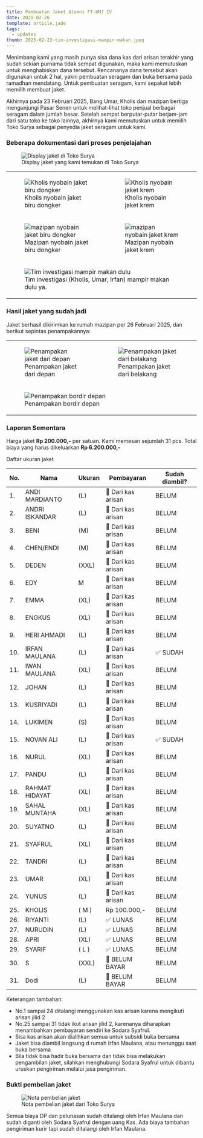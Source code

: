 ```yaml
---
title: Pambuatan Jaket Alumni FT-UMJ IV
date: 2025-02-26
template: article.jade
tags:
  - updates
thumb: 2025-02-23-tim-investigasi-mampir-makan.jpeg
---
```


Menimbang kami yang masih punya sisa dana kas dari arisan terakhir yang sudah sekian purnama tidak sempat digunakan, maka kami memutuskan untuk menghabiskan dana tersebut. Rencananya dana tersebut akan digunakan untuk 2 hal, yakni pembuatan seragam dan buka bersama pada ramadhan mendatang. Untuk pembuatan seragam, kami sepakat lebih memilih membuat jaket.

Akhirnya pada 23 Februari 2025, Bang Umar, Kholis dan mazipan bertiga mengunjungi Pasar Senen untuk melihat-lihat toko penjual berbagai seragam dalam jumlah besar. Setelah sempat berputar-putar berjam-jam dari satu toko ke toko lainnya, akhirnya kami memutuskan untuk memilih Toko Surya sebagai penyedia jaket seragam untuk kami.

### Beberapa dokumentasi dari proses penjelajahan

<figure>
  <img class="lazy content-img" src="/story/assets/img/placeholder.png" data-src="/story/assets/img/2025-02-23-jaket-display.jpeg" alt="Display jaket di Toko Surya" />
  <figcaption>Display jaket yang kami temukan di Toko Surya</figcaption>
</figure>

<div class="table-responsive-compact !m-0">
  <table class="table !m-0">
    <tbody>
      <tr class="!border-none">
        <td class="!p-1">
          <figure>
            <img class="lazy content-img" src="/story/assets/img/placeholder.png" data-src="/story/assets/img/2025-02-23-kholis-nyobain-jaket-biru.jpeg" alt="Kholis nyobain jaket biru dongker" />
            <figcaption>Kholis nyobain jaket biru dongker</figcaption>
          </figure>
        </td>
        <td class="!p-1">
          <figure>
            <img class="lazy content-img" src="/story/assets/img/placeholder.png" data-src="/story/assets/img/2025-02-23-kholis-nyobain-jaket-krem.jpeg" alt="Kholis nyobain jaket krem" />
            <figcaption>Kholis nyobain jaket krem</figcaption>
          </figure>
        </td>
      </tr>
      <tr class="!border-none">
        <td class="!p-1">
          <figure>
            <img class="lazy content-img" src="/story/assets/img/placeholder.png" data-src="/story/assets/img/2025-02-23-mazipan-nyobain-jaket-biru.jpeg" alt="mazipan nyobain jaket biru dongker" />
            <figcaption>Mazipan nyobain jaket biru dongker</figcaption>
          </figure>
        </td>
        <td class="!p-1">
          <figure>
            <img class="lazy content-img" src="/story/assets/img/placeholder.png" data-src="/story/assets/img/2025-02-23-mazipan-nyobain-jaket-krem.jpeg" alt="mazipan nyobain jaket krem" />
            <figcaption>Mazipan nyobain jaket krem</figcaption>
          </figure>
        </td>
      </tr>
      <tr class="!border-none">
        <td class="!p-1" colspan="2">
          <figure>
            <img class="lazy content-img" src="/story/assets/img/placeholder.png" data-src="/story/assets/img/2025-02-23-tim-investigasi-mampir-makan.jpeg" alt="Tim investigasi mampir makan dulu" />
            <figcaption>Tim investigasi (Kholis, Umar, Irfan) mampir makan dulu ya.</figcaption>
          </figure>
        </td>
      </tr>
    </tbody>
  </table>
</div>

### Hasil jaket yang sudah jadi

Jaket berhasil dikirimkan ke rumah mazipan per 26 Februari 2025, dan berikut sepintas penampakannya:

<div class="table-responsive-compact !m-0">
  <table class="table !m-0">
    <tbody>
      <tr class="!border-none">
        <td class="!p-1">
          <figure>
            <img class="lazy content-img" src="/story/assets/img/placeholder.png" data-src="/story/assets/img/2025-02-26-tampak-depan.jpeg" alt="Penampakan jaket dari depan" />
            <figcaption>Penampakan jaket dari depan</figcaption>
          </figure>
        </td>
        <td class="!p-1">
          <figure>
            <img class="lazy content-img" src="/story/assets/img/placeholder.png" data-src="/story/assets/img/2025-02-26-tampak-belakang.jpeg" alt="Penampakan jaket dari belakang" />
            <figcaption>Penampakan jaket dari belakang</figcaption>
          </figure>
        </td>
      </tr>
      <tr class="!border-none">
        <td class="!p-1" colspan="2">
          <figure>
            <img class="lazy content-img" src="/story/assets/img/placeholder.png" data-src="/story/assets/img/2025-02-26-tampak-bordir.jpeg" alt="Penampakan bordir depan" />
            <figcaption>Penampakan bordir depan</figcaption>
          </figure>
        </td>
      </tr>
    </tbody>
  </table>
</div>

### Laporan Sementara

Harga jaket **Rp 200.000,-** per satuan. Kami memesan sejumlah 31 pcs. Total biaya yang harus dikeluarkan **Rp 6.200.000,-**

Daftar ukuran jaket

| No. | Nama           | Ukuran | Pembayaran         | Sudah diambil? |
| --- | -------------- | ------ | ------------------ | ------------- |
| 1.  | ANDI MARDIANTO | (L)    | 🤏 Dari kas arisan | BELUM         |
| 2.  | ANDRI ISKANDAR | (L)    | 🤏 Dari kas arisan | BELUM         |
| 3.  | BENI           | (M)    | 🤏 Dari kas arisan | BELUM         |
| 4.  | CHEN/ENDI      | (M)    | 🤏 Dari kas arisan | BELUM         |
| 5.  | DEDEN          | (XXL)  | 🤏 Dari kas arisan | BELUM         |
| 6.  | EDY            | M      | 🤏 Dari kas arisan | BELUM         |
| 7.  | EMMA           | (XL)   | 🤏 Dari kas arisan | BELUM         |
| 8.  | ENGKUS         | (XL)   | 🤏 Dari kas arisan | BELUM         |
| 9.  | HERI AHMADI    | (L)    | 🤏 Dari kas arisan | BELUM         |
| 10. | IRFAN MAULANA  | (L)    | 🤏 Dari kas arisan | ✅ SUDAH      |
| 11. | IWAN MAULANA   | (XL)   | 🤏 Dari kas arisan | BELUM         |
| 12. | JOHAN          | (L)    | 🤏 Dari kas arisan | BELUM         |
| 13. | KUSRIYADI      | (L)    | 🤏 Dari kas arisan | BELUM         |
| 14. | LUKIMEN        | (S)    | 🤏 Dari kas arisan | BELUM         |
| 15. | NOVAN ALI      | (L)    | 🤏 Dari kas arisan | ✅ SUDAH        |
| 16. | NURUL          | (XL)   | 🤏 Dari kas arisan | BELUM         |
| 17. | PANDU          | (L)    | 🤏 Dari kas arisan | BELUM         |
| 18. | RAHMAT HIDAYAT | (XL)   | 🤏 Dari kas arisan | BELUM         |
| 19. | SAHAL MUNTAHA  | (XL)   | 🤏 Dari kas arisan | BELUM         |
| 20. | SUYATNO        | (L)    | 🤏 Dari kas arisan | BELUM         |
| 21. | SYAFRUL        | (XL)   | 🤏 Dari kas arisan | BELUM         |
| 22. | TANDRI         | (L)    | 🤏 Dari kas arisan | BELUM         |
| 23. | UMAR           | (XL)   | 🤏 Dari kas arisan | BELUM         |
| 24. | YUNUS          | (L)    | 🤏 Dari kas arisan | BELUM         |
| 25. | KHOLIS         | ( M )  | Rp 100.000,-       | BELUM         |
| 26. | RIYANTI        | (L)    | ✅ LUNAS           | BELUM         |
| 27. | NURUDIN        | (L)    | ✅ LUNAS           | BELUM         |
| 28. | APRI           | (XL)   | ✅ LUNAS           | BELUM         |
| 29. | SYARIF         | ( L )  | ✅ LUNAS           | BELUM         |
| 30. | S              | (XXL)  | 🚫 BELUM BAYAR     | BELUM         |
| 31. | Dodi           | (L)    | 🚫 BELUM BAYAR     | BELUM         |

Keterangan tambahan:

- No.1 sampai 24 ditalangi menggunakan kas arisan karena mengikuti arisan jilid 2
- No.25 sampai 31 tidak ikut arisan jilid 2, karenanya diharapkan menambahkan pembayaran sendiri ke Sodara Syafrul.
- Sisa kas arisan akan dialihkan semua untuk subsidi buka bersama
- Jaket bisa diambil langsung d rumah Irfan Maulana, atau menunggu saat buka bersama
- Bila tidak bisa hadir buka bersama dan tidak bisa melakukan pengambilan jaket, silahkan menghubungi Sodara Syafrul untuk dibantu uruskan pengiriman melalui jasa pengiriman.

### Bukti pembelian jaket

<figure>
  <img class="lazy content-img" src="/story/assets/img/placeholder.png" data-src="/story/assets/img/2025-02-23-nota-pembelian.jpeg" alt="Nota pembelian jaket" />
  <figcaption>Nota pembelian jaket dari Toko Surya</figcaption>
</figure>

Semua biaya DP dan pelunasan sudah ditalangi oleh Irfan Maulana dan sudah diganti oleh Sodara Syafrul dengan uang Kas. Ada biaya tambahan pengiriman kurir tapi sudah ditalangi oleh Irfan Maulana.
